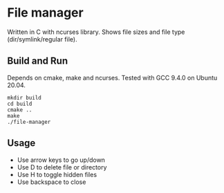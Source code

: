 # File manager

Written in C with ncurses library. Shows file sizes and file type (dir/symlink/regular file).

## Build and Run
Depends on cmake, make and ncurses. Tested with GCC 9.4.0 on Ubuntu 20.04.
```
mkdir build
cd build
cmake ..
make
./file-manager
```

## Usage
* Use arrow keys to go up/down
* Use D to delete file or directory
* Use H to toggle hidden files
* Use backspace to close
